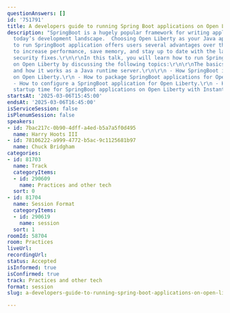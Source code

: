 ```yaml
---
questionAnswers: []
id: '751791'
title: A developers guide to running Spring Boot applications on Open Liberty
description: "SpringBoot is a hugely popular framework for writing applications in
  today’s development landscape.  Choosing Open Liberty as your Java application server
  to run SpringBoot application offers users several advantages over the default runtimes
  to increase performance, save memory, and stay up to date with the latest and greatest
  security fixes.\r\n\r\nIn this talk, you will learn how to run SpringBoot applications
  on Open Liberty by discussing the following topics:\r\n\r\nThe basics of Open Liberty
  and how it works as a Java runtime server.\r\n\r\n - How SpringBoot is supported
  on Open Liberty.\r\n - How to package SpringBoot applications for Open Liberty.\r\n
  - How to configure a SpringBoot application for Open Liberty.\r\n - How to reduce
  startup time for SpringBoot applications on Open Liberty with InstantOn support.\r\n"
startsAt: '2025-03-06T15:45:00'
endsAt: '2025-03-06T16:45:00'
isServiceSession: false
isPlenumSession: false
speakers:
- id: 7bac217c-0b90-4dff-a4ed-b5a7a5f0d495
  name: Harry Hoots III
- id: 78106222-a999-4772-b5ac-9c1125681b97
  name: Chuck Bridgham
categories:
- id: 81703
  name: Track
  categoryItems:
  - id: 290609
    name: Practices and other tech
  sort: 0
- id: 81704
  name: Session Format
  categoryItems:
  - id: 290619
    name: session
  sort: 1
roomId: 58704
room: Practices
liveUrl:
recordingUrl:
status: Accepted
isInformed: true
isConfirmed: true
track: Practices and other tech
format: session
slug: a-developers-guide-to-running-spring-boot-applications-on-open-liberty

---
```

